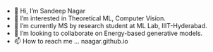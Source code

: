 - 👋 Hi, I’m Sandeep Nagar
- 👀 I’m interested in Theoretical ML, Computer Vision.
- 🌱 I’m currently MS by research student at ML Lab, IIIT-Hyderabad.
- 💞️ I’m looking to collaborate on Energy-based generative models.
- 📫 How to reach me ... naagar.github.io

<!---
Naagar/Naagar is a ✨ special ✨ repository because its `README.md` (this file) appears on your GitHub profile.
You can click the Preview link to take a look at your changes. Hi, I’m Sandeep Nagar
 I’m interested in Theoretical ML, Computer Vision
 I’m currently MS by research student at ML Lab, IIIT-Hyderabad.
 I’m looking to collaborate on Energy-based generative models.
 How to reach me ... !(profile page)[https://naagar.github.io]
--->
